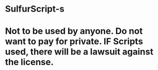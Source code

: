 # SulfurScript-s



# Not to be used by anyone. Do not want to pay for private. IF Scripts used, there will be a lawsuit against the license.
